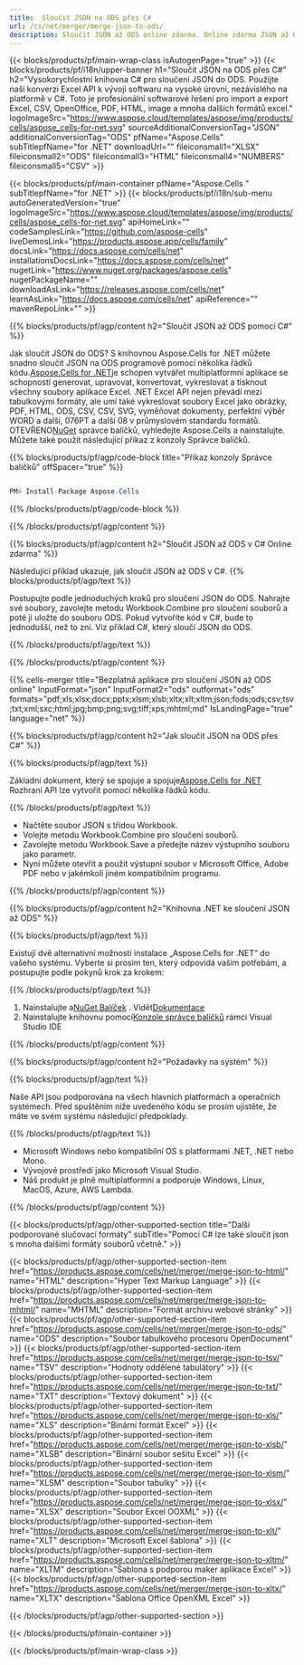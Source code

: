 ```yaml
---
title:  Sloučit JSON na ODS přes C#
url: /cs/net/merger/merge-json-to-ods/ 
description: Sloučit JSON až ODS online zdarma. Online zdarma JSON až ODS Fúze. Sloučit JSON do Wordu, Excelu, PPTX, PDF, JPG, HTML, ODS, SVG, XPS a dalších.
---
```

{{< blocks/products/pf/main-wrap-class isAutogenPage="true" >}}
{{< blocks/products/pf/i18n/upper-banner h1="Sloučit JSON na ODS přes C#" h2="Vysokorychlostní knihovna C# pro sloučení JSON do ODS. Použijte naši konverzi Excel API k vývoji softwaru na vysoké úrovni, nezávislého na platformě v C#. Toto je profesionální softwarové řešení pro import a export Excel, CSV, OpenOffice, PDF, HTML, image a mnoha dalších formátů excel." logoImageSrc="https://www.aspose.cloud/templates/aspose/img/products/cells/aspose_cells-for-net.svg" sourceAdditionalConversionTag="JSON" additionalConversionTag="ODS" pfName="Aspose.Cells" subTitlepfName="for .NET" downloadUrl="" fileiconsmall1="XLSX" fileiconsmall2="ODS" fileiconsmall3="HTML" fileiconsmall4="NUMBERS" fileiconsmall5="CSV" >}}

{{< blocks/products/pf/main-container pfName="Aspose.Cells " subTitlepfName="for .NET" >}}
{{< blocks/products/pf/i18n/sub-menu autoGeneratedVersion="true" logoImageSrc="https://www.aspose.cloud/templates/aspose/img/products/cells/aspose_cells-for-net.svg" apiHomeLink="" codeSamplesLink="https://github.com/aspose-cells" liveDemosLink="https://products.aspose.app/cells/family" docsLink="https://docs.aspose.com/cells/net" installationsDocsLink="https://docs.aspose.com/cells/net" nugetLink="https://www.nuget.org/packages/aspose.cells" nugetPackageName="" downloadAsLink="https://releases.aspose.com/cells/net" learnAsLink="https://docs.aspose.com/cells/net" apiReference="" mavenRepoLink="" >}}

{{% blocks/products/pf/agp/content h2="Sloučit JSON až ODS pomocí C#" %}}

 Jak sloučit JSON do ODS? S knihovnou Aspose.Cells for .NET můžete snadno sloučit JSON na ODS programově pomocí několika řádků kódu.[Aspose.Cells for .NET](https://products.aspose.com/cells/net)je schopen vytvářet multiplatformní aplikace se schopností generovat, upravovat, konvertovat, vykreslovat a tisknout všechny soubory aplikace Excel. .NET Excel API nejen převádí mezi tabulkovými formáty, ale umí také vykreslovat soubory Excel jako obrázky, PDF, HTML, ODS, CSV, CSV, SVG, vyměňovat dokumenty, perfektní výběr WORD a další, 076PT a další 08 v průmyslovém standardu formátů. OTEVŘENO[NuGet](https://www.nuget.org/packages/aspose.cells) správce balíčků, vyhledejte Aspose.Cells a nainstalujte. Můžete také použít následující příkaz z konzoly Správce balíčků.

{{% blocks/products/pf/agp/code-block title="Příkaz konzoly Správce balíčků" offSpacer="true" %}}

```cs

PM> Install-Package Aspose.Cells

```

{{% /blocks/products/pf/agp/code-block %}}

{{% /blocks/products/pf/agp/content %}}

{{% blocks/products/pf/agp/content h2="Sloučit JSON až ODS v C# Online zdarma" %}}

Následující příklad ukazuje, jak sloučit JSON až ODS v C#.
{{% blocks/products/pf/agp/text %}}

Postupujte podle jednoduchých kroků pro sloučení JSON do ODS. Nahrajte své soubory, zavolejte metodu Workbook.Combine pro sloučení souborů a poté ji uložte do souboru ODS. Pokud vytvoříte kód v C#, bude to jednodušší, než to zní. Viz příklad C#, který sloučí JSON do ODS.

{{% /blocks/products/pf/agp/text %}}

{{% /blocks/products/pf/agp/content %}}

{{% cells-merger title="Bezplatná aplikace pro sloučení JSON až ODS online" InputFormat="json" InputFormat2="ods" outformat="ods" formats="pdf;xls;xlsx;docx;pptx;xlsm;xlsb;xltx;xlt;xltm;json;fods;ods;csv;tsv;txt;xml;sxc;html;jpg;bmp;png;svg;tiff;xps;mhtml;md" IsLandingPage="true" language="net" %}}

{{% blocks/products/pf/agp/content h2="Jak sloučit JSON na ODS přes C#" %}}

{{% blocks/products/pf/agp/text %}}

 Základní dokument, který se spojuje a spojuje[Aspose.Cells for .NET](https://products.aspose.com/cells/net) Rozhraní API lze vytvořit pomocí několika řádků kódu.

{{% /blocks/products/pf/agp/text %}}

+ Načtěte soubor JSON s třídou Workbook.
+ Volejte metodu Workbook.Combine pro sloučení souborů.
+ Zavolejte metodu Workbook.Save a předejte název výstupního souboru jako parametr.
+ Nyní můžete otevřít a použít výstupní soubor v Microsoft Office, Adobe PDF nebo v jakémkoli jiném kompatibilním programu.

{{% /blocks/products/pf/agp/content %}}

{{% blocks/products/pf/agp/content h2="Knihovna .NET ke sloučení JSON až ODS" %}}

{{% blocks/products/pf/agp/text %}}

Existují dvě alternativní možnosti instalace „Aspose.Cells for .NET“ do vašeho systému. Vyberte si prosím ten, který odpovídá vašim potřebám, a postupujte podle pokynů krok za krokem:

{{% /blocks/products/pf/agp/text %}}

1.  Nainstalujte a[NuGet Balíček](https://www.nuget.org/packages/Aspose.Cells/) . Vidět[Dokumentace](https://docs.aspose.com/cells/net/installation/#install-asposecells-for-net-through-nuget)
1.  Nainstalujte knihovnu pomocí[Konzole správce balíčků](https://docs.aspose.com/cells/net/installation/#install-asposecells-using-the-package-manager-console) rámci Visual Studio IDE


{{% /blocks/products/pf/agp/content %}}

 
{{% blocks/products/pf/agp/content h2="Požadavky na systém" %}}

{{% blocks/products/pf/agp/text %}}

Naše API jsou podporována na všech hlavních platformách a operačních systémech. Před spuštěním níže uvedeného kódu se prosím ujistěte, že máte ve svém systému následující předpoklady.

{{% /blocks/products/pf/agp/text %}}

-  Microsoft Windows nebo kompatibilní OS s platformami .NET, .NET nebo Mono.
-  Vývojové prostředí jako Microsoft Visual Studio.
-  Náš produkt je plně multiplatformní a podporuje Windows, Linux, MacOS, Azure, AWS Lambda.

{{% /blocks/products/pf/agp/content %}}


{{< blocks/products/pf/agp/other-supported-section title="Další podporované slučovací formáty" subTitle="Pomocí C# lze také sloučit json s mnoha dalšími formáty souborů včetně." >}}

{{< blocks/products/pf/agp/other-supported-section-item href="https://products.aspose.com/cells/net/merger/merge-json-to-html/" name="HTML" description="Hyper Text Markup Language" >}}
{{< blocks/products/pf/agp/other-supported-section-item href="https://products.aspose.com/cells/net/merger/merge-json-to-mhtml/" name="MHTML" description="Formát archivu webové stránky" >}}
{{< blocks/products/pf/agp/other-supported-section-item href="https://products.aspose.com/cells/net/merger/merge-json-to-ods/" name="ODS" description="Soubor tabulkového procesoru OpenDocument" >}}
{{< blocks/products/pf/agp/other-supported-section-item href="https://products.aspose.com/cells/net/merger/merge-json-to-tsv/" name="TSV" description="Hodnoty oddělené tabulátory" >}}
{{< blocks/products/pf/agp/other-supported-section-item href="https://products.aspose.com/cells/net/merger/merge-json-to-txt/" name="TXT" description="Textový dokument" >}}
{{< blocks/products/pf/agp/other-supported-section-item href="https://products.aspose.com/cells/net/merger/merge-json-to-xls/" name="XLS" description="Binární formát Excel" >}}
{{< blocks/products/pf/agp/other-supported-section-item href="https://products.aspose.com/cells/net/merger/merge-json-to-xlsb/" name="XLSB" description="Binární soubor sešitu Excel" >}}
{{< blocks/products/pf/agp/other-supported-section-item href="https://products.aspose.com/cells/net/merger/merge-json-to-xlsm/" name="XLSM" description="Soubor tabulky" >}}
{{< blocks/products/pf/agp/other-supported-section-item href="https://products.aspose.com/cells/net/merger/merge-json-to-xlsx/" name="XLSX" description="Soubor Excel OOXML" >}}
{{< blocks/products/pf/agp/other-supported-section-item href="https://products.aspose.com/cells/net/merger/merge-json-to-xlt/" name="XLT" description="Microsoft Excel šablona" >}}
{{< blocks/products/pf/agp/other-supported-section-item href="https://products.aspose.com/cells/net/merger/merge-json-to-xltm/" name="XLTM" description="Šablona s podporou maker aplikace Excel" >}}
{{< blocks/products/pf/agp/other-supported-section-item href="https://products.aspose.com/cells/net/merger/merge-json-to-xltx/" name="XLTX" description="Šablona Office OpenXML Excel" >}}

{{< /blocks/products/pf/agp/other-supported-section >}}

{{< /blocks/products/pf/main-container >}}
    
{{< /blocks/products/pf/main-wrap-class >}}
